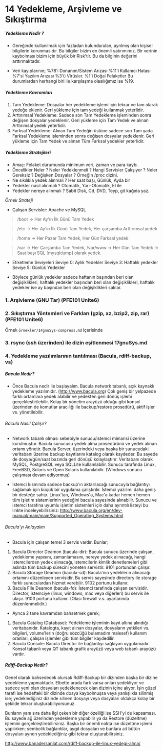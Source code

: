 # 14 Yedekleme, Arşivleme ve Sıkıştırma

##### Yedekleme Nedir ?
- Gereğinde kullanılmak için fazladan bulundurulan, ayrılmış olan kişisel bilgilerin korunmasıdır. Bu bilgiler bizim en önemli yatırımımız. Bir verinin kaybolması bizim için büyük bir Risk'tir. Bu da bilginin değerini arttırmaktadır.

- Veri kayıplarının;
        %78'i Donanım/Sistem Arızası
        %11'i Kullanıcı Hatası
        %7'si Yazılım Arızası
        %3'ü  Virüsler.
        %1'i  Doğal Felaketler
        Bu durumlardan herhangi biri ile karşılaşma olasılığımız ise %19.

##### Yedekleme Kavramları
1. Tam Yedekleme: Dosyalar her yedekleme işlemi için tekrar ve tam olarak yedeğe eklenir. Geri yükleme için tam yedeği kullanmak yeterlidir.
2. Arttırımsal Yedekleme: Sadece son Tam Yedekleme işleminden sonra değişen dosyalar yedeklenir. Geri yükleme için Tam Yedek ve alınan Arttırımsal yedek yeterlidir.
3. Farksal Yedekleme: Alınan Tam Yedeğin üstüne sadece son Tam yada Farksal Yedekleme işleminden sonra değişen dosyalar yedeklenir. Geri yükleme için Tam Yedek ve alınan Tüm Farksal yedekler yeterlidir.

##### Yedekleme Stratejileri
- Amaç: Felaket durumunda minimum veri, zaman ve para kaybı.
- Öncelikler Neler ? Neler Yedeklenmeli ? Hangi Servisler Çalışıyor ? Neler Gereksiz ? Değişken Dosyalar ? Örneğin /proc dizini.
- Ne sıkılıkla yedek alınmalı ? Her saat başı, Günlük, Ayda bir
- Yedekler nasıl alınmalı ? Otomatik, Yarı-Otomatik, El ile
- Yedekler nereye alınmalı ? Sabit Disk, Cd, DVD, Teyp, git kağıda yaz.

*Örnek Strateji*
- Çalışan Servisler: Apache ve MySQL
> /boot -> Her Ay'ın İlk Günü Tam Yedek

> /etc -> Her Ay'ın İlk Günü Tam Yedek, Her çarşamba Arttırımsal yedek

> /home -> Her Pazar Tam Yedek, Her Gün Farksal yedek

> /var -> Her Çarşamba Tam Yedek, /var/www -> Her Gün Tam Yedek -> Saat başı SQL [mysqldump] olarak yedek.

- Etiketleme Seviyeleri
        Seviye 0: Aylık Yedekler
        Seviye 3: Haftalık yedekler
        Seviye 5: Günlük Yedekler

- Böylece günlük yedekler sadece haftanın başından beri olan değişiklikleri, haftalık yedekler başından beri olan değişiklikleri, haftalık yedekler ise ay başından beri olan değişiklikleri saklar.



### 1. Arşivleme (GNU Tar)                                                 (PFE101 Unite6)
### 2. Sıkıştırma Yöntemleri ve Farkları (gzip, xz, bzip2, zip, rar)       (PFE101 Unite6)
Örnek `örnekler/14gnuSys-compress.md` içerisinde
### 3. rsync (ssh üzerinden) ile dizin eşitlenmesi                         17gnuSys.md

### 4. Yedekleme yazılımlarının tantılması (Bacula, rdiff-backup, vs)

##### Bacula Nedir?
- Önce Bacula nedir ile başlayalım. Bacula network tabanlı, açık kaynaklı yedekleme yazılımıdır. (http://www.bacula.org) Çok geniş bir yelpazede farklı ortamlara yedek alabilir ve yedekten geri dönüş işlemi gerçekleştirilebilir. Kolay bir yönetim arayüzü olduğu gibi konsol üzerinden de komutlar aracılığı ile backup/restore prosedürü, aktif işler vs. yönetilebilir.

###### Bacula Nasıl Çalışır?
- Network tabanlı olması sebebiyle sunucu/istemci mimarisi üzerine kurulmuştur. Bacula sunucusu yedek alma prosedürünü ve yedek alınan ortamı yönetir. Bacula Server, üzerindeki veya başka bir sunucudaki veritabanı üzerine backup kayıtlarını katalog olarak kaydeder. Bu sayede de dosya/gün/saat bazında geri dönüşü kolaylaştırır. Veritabanı olarak MySQL, PostgreSQL veya SQLLite kullanılabilir. Sunucu tarafında Linux, FreeBSD, Solaris ve Open Solaris kullanılabilir. (Windows sunucu çalışması devam ediyormuş)

- İstemci kısmında sadece backup'ın aktarılacağı sunucuyla bağlantıyı sağlamak için küçük bir uygulama çalıştırılır. İstemci yazılımı daha geniş bir desteğe sahip. Linux'tan, Windows'a, Mac'a kadar hemen hemen tüm işletim sistemlerinin yedeğini bacula sayesinde alınabilir. Sunucu ve istemci tarafına uyumlu işletim sistemleri için daha ayrıntılı listeyi bu linkte inceleyebilirsiniz: http://www.bacula.org/en/dev-manual/main/main/Supported_Operating_Systems.html

###### Bacula'yı Anlayalım
- Bacula için çalışan temel 3 servis vardır. Bunlar;
1. Bacula Director Deamon (bacula-dir): Bacula sunucu üzerinde çalışan, yedekleme yapısını, zamanlamasını, nereye yedek alınacağı, hangi istemcilerden yedek alınacağı, istemcilerin kimlik denetlemeleri gibi aslında tüm backup sürecini yöneten servistir. 9101 portundan çalışır.
2. Bacula Storage Deamon (bacula-sd): Bacula'nın yedeklerin alınacağı ortamını düzenleyen servisidir. Bu servis sayesinde directory ile storage farklı sunuculardan hizmet verebilir. 9102 portunu kullanır.
3. Bacula File Deamon (bacula-fd): İstemci tarafında çalışan servisidir. Director, istemciye (linux, windows, mac veya diğerleri) bu servis ile ulaşır. 9103 portunu kullanır. (Olası firewall v.s. ayarlarında düzenlenmelidir.)

- Ayrıca 2 tane kavramdan bahsetmek gerek;
1. Bacula Catalog (Database): Yedekleme işleminin kayıt altına alındığı veritabanıdır. Katalogta, kayıt alınan dosyalar, dosyaların yetkileri vs. bilgileri, volume'lerin (doğru sözcüğü bulamadım malesef) kullanım oranları, çalışan işlemler gibi tüm bilgiler kaydedilir.
2. Bacula Console: Bacula Director ile bağlantıyı sağlayan uygulamadır. Konsol tabanlı veya QT tabanlı grafik arayüzü veya web tabanlı arayüzü vardır.

##### Rdiff-Backup Nedir?

Genel olarak bahsedecek olursak Rdiff-Backup bir dizinden başka bir dizine yedekleme yapmaktadır. Elbette arada fark varsa onları yedekliyor ve sadece yeni olan dosyaları yedeklenecek olan dizinin içine alıyor. İşin güzel tarafı ise hedefteki bir dizinde dosya kaybolmuşsa veya yanlışlıkla silinmiş ise; yedeklediğiniz dizinde silinen dosyayı veya dosyaları oldukça kolay bir şekilde tekrar oluşturabiliyorsunuz.

Bunların yanı sıra daha ilgi çeken bir diğer özelliği ise SSH’yi de kapsaması. Bu sayede ağ üzerinden yedekleme yapabilir ya da Restore (düzeltme) işlemini gerçekleştirebilirsiniz. Başka bir önemli nokta ise düzeltme işlemi yapılırken; sembolik bağlantılar, aygıt dosyaları ve bunlara ait bütün dosyaları aynen yedeklediğiniz gibi tekrar oluşturabilirsiniz.

http://www.banadersanlat.com/rdiff-backup-ile-linux-yedegi-alma/